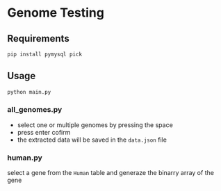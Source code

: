 # Genome Testing

## Requirements

```bash
pip install pymysql pick
```

## Usage

```bash
python main.py
```

### all_genomes.py

* select one or multiple genomes by pressing the space
* press enter cofirm
* the extracted data will be saved in the `data.json` file

### human.py

select a gene from the `Human` table and generaze the binarry array of the gene
